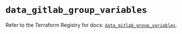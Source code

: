 # `data_gitlab_group_variables`

Refer to the Terraform Registry for docs: [`data_gitlab_group_variables`](https://registry.terraform.io/providers/gitlabhq/gitlab/16.10.0/docs/data-sources/group_variables).
